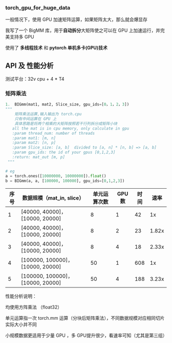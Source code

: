 ### torch_gpu_for_huge_data



一般情况下，使用 GPU 加速矩阵运算，如果矩阵太大，那么就会爆显存

我写了一个 BigMM 库，用于**自动拆分**大矩阵使之可以在 GPU 上加速运行，并完美支持多 GPU

使用了 **多线程技术** 和 **pytorch 单机多卡(GPU)技术**



## API  及 性能分析

测试平台：32v cpu + 4 * T4



### 矩阵乘法

```python
1.  BIGmm(mat1, mat2, Slice_size, gpu_ids=[0，1，2，3])
"""
	矩阵乘法运算,输入输出为 torch.cpu
    只有中间运算在 GPU 上
    具体思路是将两个相乘的大矩阵按照若干行列拆分成矩阵小块
   all the mat is in cpu memory, only calculate in gpu
   :param thread_num: number of threads
   :param mat1: [m, n]
   :param mat2: [n, p]
   :param Slice_size: [a, b]  divided to [a, n] * [n, b] => [a, b]
   :param gpu_ids: the id of your gpus [0,1,2,3]
   :return: mat_out [m, p]
 """

# eg
a = torch.ones([10000000, 10000000]).float() 
b = BIGmm(a, a, [100000, 100000], gpu_ids=[0,1,2,3])


```

| 序号 | 数据规模（mat_in, slice）         | 单元运算次数 | GPU数 | 时间 | 速率  |
| ---- | --------------------------------- | ------------ | ----- | ---- | ----- |
| 1    | [40000, 40000]， [10000, 20000]   | 8            | 1     | 42   | 1x    |
| 2    | [40000, 40000]， [10000, 20000]   | 8            | 2     | 23   | 1.82x |
| 3    | [40000, 40000]， [10000, 20000]   | 8            | 4     | 18   | 2.33x |
| 4    | [100000, 100000]， [10000, 20000] | 50           | 1     | 608  | 1x    |
| 5    | [100000, 100000]， [10000, 20000] | 50           | 4     | 188  | 3.23x |

性能分析说明：

均使用方阵乘法 （float32）

单元运算指一次 torch.mm 运算（分块后矩阵乘法），不同数据规模对应相同切片实际大小并不同

小规模数据更适用于少量 GPU ，多 GPU提升很少，看速率可知（尤其是第三组）